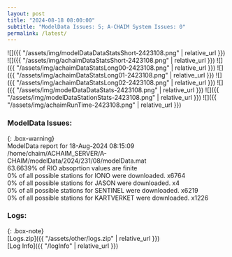 ```yaml
---
layout: post
title: "2024-08-18 08:00:00"
subtitle: "ModelData Issues: 5; A-CHAIM System Issues: 0"
permalink: /latest/
---
```


![]({{ "/assets/img/modelDataDataStatsShort-2423108.png" | relative_url }})
![]({{ "/assets/img/achaimDataStatsShort-2423108.png" | relative_url }})
![]({{ "/assets/img/achaimDataStatsLong00-2423108.png" | relative_url }})
![]({{ "/assets/img/achaimDataStatsLong01-2423108.png" | relative_url }})
![]({{ "/assets/img/achaimDataStatsLong02-2423108.png" | relative_url }})
![]({{ "/assets/img/modelDataDataStats-2423108.png" | relative_url }})
![]({{ "/assets/img/modelDataStationStats-2423108.png" | relative_url }})
![]({{ "/assets/img/achaimRunTime-2423108.png" | relative_url }})


### ModelData Issues:  
  
{: .box-warning}  
 ModelData report for 18-Aug-2024 08:15:09   
 /home/chaim/ACHAIM_SERVER/A-CHAIM/modelData/2024/231/08/modelData.mat   
 63.6639% of RIO absoprtion values are finite   
 0% of all possible stations for IONO were downloaded. x6764   
 0% of all possible stations for JASON were downloaded. x4   
 0% of all possible stations for SENTINEL were downloaded. x6219   
 0% of all possible stations for KARTVERKET were downloaded. x1226   
  


### Logs:  
  
{: .box-note}  
[Logs.zip]({{ "/assets/other/logs.zip" | relative_url }})  
[Log Info]({{ "/logInfo" | relative_url }})  
